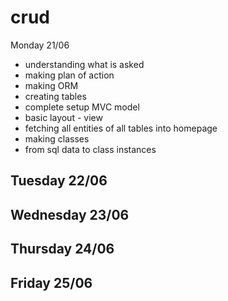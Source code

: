 # crud
Monday 21/06
- understanding what is asked
- making plan of action
- making ORM
- creating tables  
- complete setup MVC model
- basic layout - view
- fetching all entities of all tables into homepage 
- making classes 
- from sql data to class instances


Tuesday 22/06
-
Wednesday 23/06
-
Thursday 24/06
-
Friday 25/06
-
